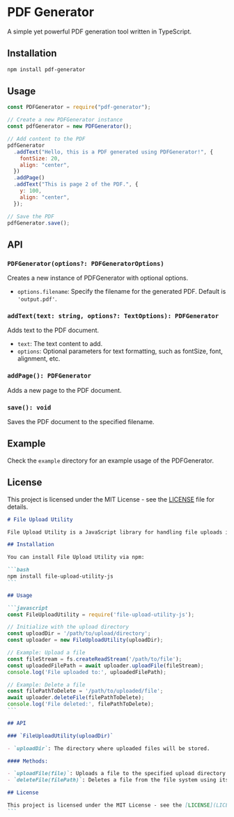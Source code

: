 # PDF Generator

A simple yet powerful PDF generation tool written in TypeScript.

## Installation

```bash
npm install pdf-generator
```

## Usage

```javascript
const PDFGenerator = require("pdf-generator");

// Create a new PDFGenerator instance
const pdfGenerator = new PDFGenerator();

// Add content to the PDF
pdfGenerator
  .addText("Hello, this is a PDF generated using PDFGenerator!", {
    fontSize: 20,
    align: "center",
  })
  .addPage()
  .addText("This is page 2 of the PDF.", {
    y: 100,
    align: "center",
  });

// Save the PDF
pdfGenerator.save();
```

## API

### `PDFGenerator(options?: PDFGeneratorOptions)`

Creates a new instance of PDFGenerator with optional options.

- `options.filename`: Specify the filename for the generated PDF. Default is `'output.pdf'`.

### `addText(text: string, options?: TextOptions): PDFGenerator`

Adds text to the PDF document.

- `text`: The text content to add.
- `options`: Optional parameters for text formatting, such as fontSize, font, alignment, etc.

### `addPage(): PDFGenerator`

Adds a new page to the PDF document.

### `save(): void`

Saves the PDF document to the specified filename.

## Example

Check the `example` directory for an example usage of the PDFGenerator.

## License

This project is licensed under the MIT License - see the [LICENSE](LICENSE) file for details.
````markdown
# File Upload Utility

File Upload Utility is a JavaScript library for handling file uploads in Node.js applications. It provides a simple and easy-to-use API for uploading and deleting files.

## Installation

You can install File Upload Utility via npm:

```bash
npm install file-upload-utility-js
```

## Usage

```javascript
const FileUploadUtility = require('file-upload-utility-js');

// Initialize with the upload directory
const uploadDir = '/path/to/upload/directory';
const uploader = new FileUploadUtility(uploadDir);

// Example: Upload a file
const fileStream = fs.createReadStream('/path/to/file');
const uploadedFilePath = await uploader.uploadFile(fileStream);
console.log('File uploaded to:', uploadedFilePath);

// Example: Delete a file
const filePathToDelete = '/path/to/uploaded/file';
await uploader.deleteFile(filePathToDelete);
console.log('File deleted:', filePathToDelete);
```

## API

### `FileUploadUtility(uploadDir)`

- `uploadDir`: The directory where uploaded files will be stored.

#### Methods:

- `uploadFile(file)`: Uploads a file to the specified upload directory. Returns the path where the file is uploaded.
- `deleteFile(filePath)`: Deletes a file from the file system using its path.

## License

This project is licensed under the MIT License - see the [LICENSE](LICENSE) file for details.
```
